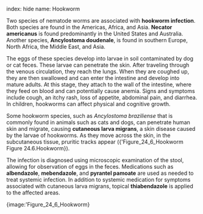 index: hide
name: Hookworm

Two species of nematode worms are associated with  **hookworm infection**. Both species are found in the Americas, Africa, and Asia.  **Necator americanus** is found predominantly in the United States and Australia. Another species,  **Ancylostoma doudenale**, is found in southern Europe, North Africa, the Middle East, and Asia.

The eggs of these species develop into larvae in soil contaminated by dog or cat feces. These larvae can penetrate the skin. After traveling through the venous circulation, they reach the lungs. When they are coughed up, they are then swallowed and can enter the intestine and develop into mature adults. At this stage, they attach to the wall of the intestine, where they feed on blood and can potentially cause anemia. Signs and symptoms include cough, an itchy rash, loss of appetite, abdominal pain, and diarrhea. In children, hookworms can affect physical and cognitive growth.

Some hookworm species, such as  *Ancylostoma braziliense* that is commonly found in animals such as cats and dogs, can penetrate human skin and migrate, causing  **cutaneous larva migrans**, a skin disease caused by the larvae of hookworms. As they move across the skin, in the subcutaneous tissue, pruritic tracks appear ({'Figure_24_6_Hookworm Figure 24.6.Hookworm}).

The infection is diagnosed using microscopic examination of the stool, allowing for observation of eggs in the feces. Medications such as  **albendazole**,  **mebendazole**, and  **pyrantel pamoate** are used as needed to treat systemic infection. In addition to systemic medication for symptoms associated with cutaneous larva migrans, topical  **thiabendazole** is applied to the affected areas.


{image:'Figure_24_6_Hookworm}
        
